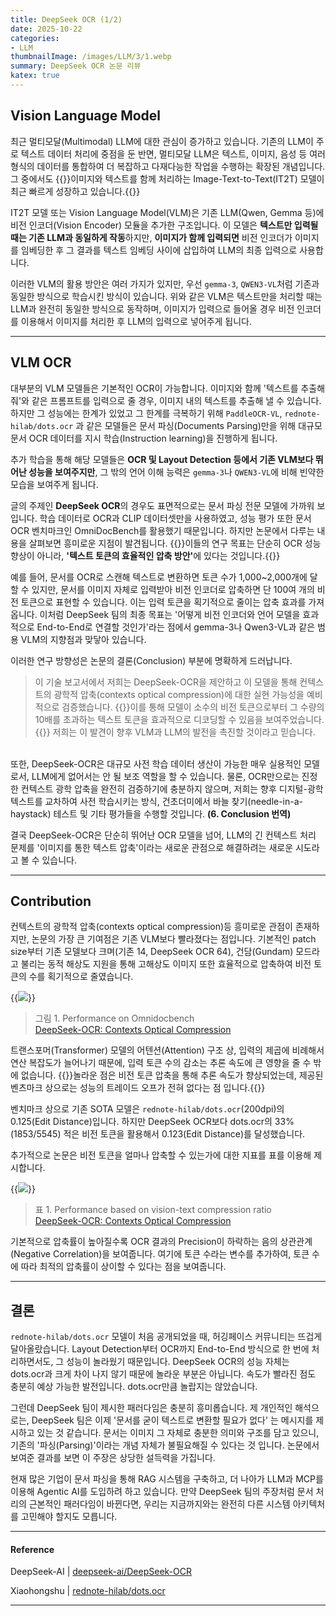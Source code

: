 ```yaml
---
title: DeepSeek OCR (1/2)
date: 2025-10-22
categories:
- LLM
thumbnailImage: /images/LLM/3/1.webp
summary: DeepSeek OCR 논문 리뷰
katex: true
---
```

## Vision Language Model
최근 멀티모달(Multimodal) LLM에 대한 관심이 증가하고 있습니다. 기존의 LLM이 주로 텍스트 데이터 처리에 중점을 둔 반면, 멀티모달 LLM은 텍스트, 이미지, 음성 등 여러 형식의 데이터를 통합하여 더 복잡하고 다재다능한 작업을 수행하는 확장된 개념입니다. 그 중에서도 {{<hl-text primary>}}이미지와 텍스트를 함께 처리하는 Image-Text-to-Text(IT2T) 모델이 최근 빠르게 성장하고 있습니다.{{</hl-text>}}

IT2T 모델 또는 Vision Language Model(VLM)은 기존 LLM(Qwen, Gemma 등)에 비전 인코더(Vision Encoder) 모듈을 추가한 구조입니다. 이 모델은 <strong>텍스트만 입력될 때는 기존 LLM과 동일하게 작동</strong>하지만, <strong>이미지가 함께 입력되면</strong> 비전 인코더가 이미지를 임베딩한 후 그 결과를 텍스트 임베딩 사이에 삽입하여 LLM의 최종 입력으로 사용합니다.

이러한 VLM의 활용 방안은 여러 가지가 있지만, 우선 `gemma-3`, `QWEN3-VL`처럼 기존과 동일한 방식으로 학습시킨 방식이 있습니다. 위와 같은 VLM은 텍스트만을 처리할 때는 LLM과 완전히 동일한 방식으로 동작하며, 이미지가 입력으로 들어올 경우 비전 인코더를 이용해서 이미지를 처리한 후 LLM의 입력으로 넣어주게 됩니다.

---
## VLM OCR
대부분의 VLM 모델들은 기본적인 OCR이 가능합니다. 이미지와 함께 '텍스트를 추출해 줘'와 같은 프롬프트를 입력으로 줄 경우, 이미지 내의 텍스트를 추출해 낼 수 있습니다. 하지만 그 성능에는 한계가 있었고 그 한계를 극복하기 위해 `PaddleOCR-VL`, `rednote-hilab/dots.ocr` 과 같은 모델들은 문서 파싱(Documents Parsing)만을 위해 대규모 문서 OCR 데이터를 지시 학습(Instruction learning)을 진행하게 됩니다.

추가 학습을 통해 해당 모델들은 <strong>OCR 및 Layout Detection 등에서 기존 VLM보다 뛰어난 성능을 보여주지만</strong>, 그 밖의 언어 이해 능력은 `gemma-3`나 `QWEN3-VL`에 비해 빈약한 모습을 보여주게 됩니다.

글의 주제인 <strong>DeepSeek OCR</strong>의 경우도 표면적으로는 문서 파싱 전문 모델에 가까워 보입니다. 학습 데이터로 OCR과 CLIP 데이터셋만을 사용하였고, 성능 평가 또한 문서 OCR 벤치마크인 OmniDocBench를 활용했기 때문입니다. 하지만 논문에서 다루는 내용을 살펴보면 흥미로운 지점이 발견됩니다. {{<hl-text primary>}}이들의 연구 목표는 단순히 OCR 성능 향상이 아니라, <strong>'텍스트 토큰의 효율적인 압축 방안'</strong>에 있다는 것입니다.{{</hl-text>}}

예를 들어, 문서를 OCR로 스캔해 텍스트로 변환하면 토큰 수가 1,000~2,000개에 달할 수 있지만, 문서를 이미지 자체로 입력받아 비전 인코더로 압축하면 단 100여 개의 비전 토큰으로 표현할 수 있습니다. 이는 입력 토큰을 획기적으로 줄이는 압축 효과를 가져옵니다. 이처럼 DeepSeek 팀의 최종 목표는 '어떻게 비전 인코더와 언어 모델을 효과적으로 End-to-End로 연결할 것인가'라는 점에서 gemma-3나 Qwen3-VL과 같은 범용 VLM의 지향점과 맞닿아 있습니다.

이러한 연구 방향성은 논문의 결론(Conclusion) 부분에 명확하게 드러납니다.

> 이 기술 보고서에서 저희는 DeepSeek-OCR을 제안하고 이 모델을 통해 컨텍스트의 광학적 압축(contexts optical compression)에 대한 실현 가능성을 예비적으로 검증했습니다. {{<hl-text primary>}}이를 통해 모델이 소수의 비전 토큰으로부터 그 수량의 10배를 초과하는 텍스트 토큰을 효과적으로 디코딩할 수 있음을 보여주었습니다.{{</hl-text>}} 저희는 이 발견이 향후 VLM과 LLM의 발전을 촉진할 것이라고 믿습니다.
<br>
또한, DeepSeek-OCR은 대규모 사전 학습 데이터 생산이 가능한 매우 실용적인 모델로서, LLM에게 없어서는 안 될 보조 역할을 할 수 있습니다. 물론, OCR만으로는 진정한 컨텍스트 광학 압축을 완전히 검증하기에 충분하지 않으며, 저희는 향후 디지털-광학 텍스트를 교차하여 사전 학습시키는 방식, 건초더미에서 바늘 찾기(needle-in-a-haystack) 테스트 및 기타 평가들을 수행할 것입니다. <strong>(6. Conclusion 번역)</strong>

결국 DeepSeek-OCR은 단순히 뛰어난 OCR 모델을 넘어, LLM의 긴 컨텍스트 처리 문제를 '이미지를 통한 텍스트 압축'이라는 새로운 관점으로 해결하려는 새로운 시도라고 볼 수 있습니다.

---
## Contribution
컨텍스트의 광학적 압축(contexts optical compression)등 흥미로운 관점이 존재하지만, 논문의 가장 큰 기여점은 기존 VLM보다 빨라졌다는 점입니다. 기본적인 patch size부터 기존 모델보다 크며(기존 14, DeepSeek OCR 64), 건담(Gundam) 모드라고 불리는 동적 해상도 지원을 통해 고해상도 이미지 또한 효율적으로 압축하여 비전 토큰의 수를 획기적으로 줄였습니다.

{{<image classes="fig-80 center" src="/images/LLM/3/1.webp">}}
> 그림 1. Performance on Omnidocbench<br>
[DeepSeek-OCR: Contexts Optical Compression](https://github.com/deepseek-ai/DeepSeek-OCR)

트랜스포머(Transformer) 모델의 어텐션(Attention) 구조 상, 입력의 제곱에 비례해서 연산 복잡도가 늘어나기 때문에, 입력 토큰 수의 감소는 추론 속도에 큰 영향을 줄 수 밖에 없습니다. {{<hl-text primary>}}놀라운 점은 비전 토큰 압축을 통해 추론 속도가 향상되었는데, 제공된 벤츠마크 상으로는 성능의 트레이드 오프가 전혀 없다는 점 입니다.{{</hl-text>}}

벤치마크 상으로 기존 SOTA 모델은 `rednote-hilab/dots.ocr`(200dpi)의 0.125(Edit Distance)입니다. 하지만 DeepSeek OCR보다 dots.ocr의 33%(1853/5545) 적은 비전 토큰을 활용해서 0.123(Edit Distance)를 달성했습니다.

추가적으로 논문은 비전 토큰을 얼마나 압축할 수 있는가에 대한 지표를 표를 이용해 제시합니다.

{{<image classes="fig-80 center" src="/images/LLM/3/2.webp">}}
> 표 1. Performance based on vision-text compression ratio<br>
[DeepSeek-OCR: Contexts Optical Compression](https://github.com/deepseek-ai/DeepSeek-OCR)

기본적으로 압축률이 높아질수록 OCR 결과의 Precision이 하락하는 음의 상관관계(Negative Correlation)을 보여줍니다. 여기에 토큰 수라는 변수를 추가하여, 토큰 수에 따라 최적의 압축률이 상이할 수 있다는 점을 보여줍니다.

---
## 결론
`rednote-hilab/dots.ocr` 모델이 처음 공개되었을 때, 허깅페이스 커뮤니티는 뜨겁게 달아올랐습니다. Layout Detection부터 OCR까지 End-to-End 방식으로 한 번에 처리하면서도, 그 성능이 놀라웠기 때문입니다. DeepSeek OCR의 성능 자체는 dots.ocr과 크게 차이 나지 않기 때문에 놀라운 부분은 아닙니다. 속도가 빨라진 점도 충분히 예상 가능한 발전입니다. dots.ocr만큼 놀랍지는 않았습니다.

그런데 DeepSeek 팀이 제시한 패러다임은 충분히 흥미롭습니다. 제 개인적인 해석으로는, DeepSeek 팀은 이제 '문서를 굳이 텍스트로 변환할 필요가 없다' 는 메시지를 제시하고 있는 것 같습니다. 문서는 이미지 그 자체로 충분한 의미와 구조를 담고 있으니, 기존의 '파싱(Parsing)'이라는 개념 자체가 불필요해질 수 있다는 것 입니다. 논문에서 보여준 결과를 보면 이 주장은 상당한 설득력을 가집니다.

현재 많은 기업이 문서 파싱을 통해 RAG 시스템을 구축하고, 더 나아가 LLM과 MCP를 이용해 Agentic AI를 도입하려 하고 있습니다. 만약 DeepSeek 팀의 주장처럼 문서 처리의 근본적인 패러다임이 바뀐다면, 우리는 지금까지와는 완전히 다른 시스템 아키텍처를 고민해야 할지도 모릅니다.

---
#### Reference
DeepSeek-AI | [deepseek-ai/DeepSeek-OCR](https://huggingface.co/deepseek-ai/DeepSeek-OCR)

Xiaohongshu | [rednote-hilab/dots.ocr](https://huggingface.co/rednote-hilab/dots.ocr)

---